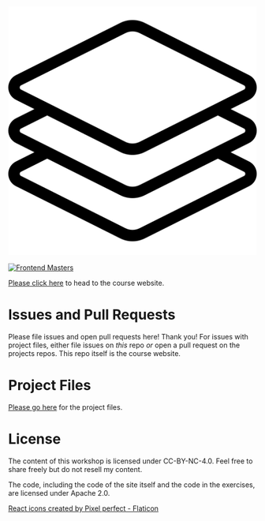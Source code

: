 <p align="center"><a href="fem"><img alt="next logo" title="Next" src="./public/images/course-icon.png" /></a></p>

[![Frontend Masters](https://static.frontendmasters.com/assets/brand/logos/full.png)][fem]

[Please click here][course] to head to the course website.

# Issues and Pull Requests

Please file issues and open pull requests here! Thank you! For issues with project files, either file issues on _this_ repo _or_ open a pull request on the projects repos. This repo itself is the course website.

# Project Files

[Please go here][project] for the project files.

# License

The content of this workshop is licensed under CC-BY-NC-4.0. Feel free to share freely but do not resell my content.

The code, including the code of the site itself and the code in the exercises, are licensed under Apache 2.0.

[fem]: https://frontendmasters.com/workshops/fullstack-next-v4/
[course]: https://fullstack-v4.holt.courses
[project]: https://github.com/btholt/fullstack-next-wiki

[React icons created by Pixel perfect - Flaticon](https://www.flaticon.com/free-icons/react)
